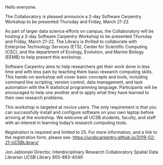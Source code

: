 Hello everyone.  

The Collaboratory is pleased announce a 2-day Software Carpentry Workshop to be presented Thursday and Friday, March 21-22.

As part of larger data science efforts on campus, the Collaboratory will be hosting a 2-day Software Carpentry Workshop to be presented Thursday and Friday, March 21-22. The Library is thrilled to collaborate with Enterprise Technology Services (ETS), Center for Scientific Computing (CSC), and the department of Ecology, Evolution, and Marine Biology (EEMB) to help present this workshop.

Software Carpentry aims to help researchers get their work done in less time and with less pain by teaching them basic research computing skills. This hands-on workshop will cover basic concepts and tools, including command line scripting, version control, data management, and task automation with the R statistical programming language. Participants will be encouraged to help one another and to apply what they have learned to their own research problems.

This workshop is targeted at novice users.  The only requirement is that you can successfully install and configure software on your own laptop before arriving at the workshop.  We welcome all UCSB students, faculty, and staff with an interest in learning today’s research computing tools.  

Registration is required and limited to 25.  For more information, and a link to the registration form, please see:
  https://ucsbcarpentry.github.io/2019-02-21-UCSBLibrary/

Jon Jablonski
Director, Interdisciplinary Research Collaboratory
Spatial Data Librarian
UCSB Library
805-893-4049
